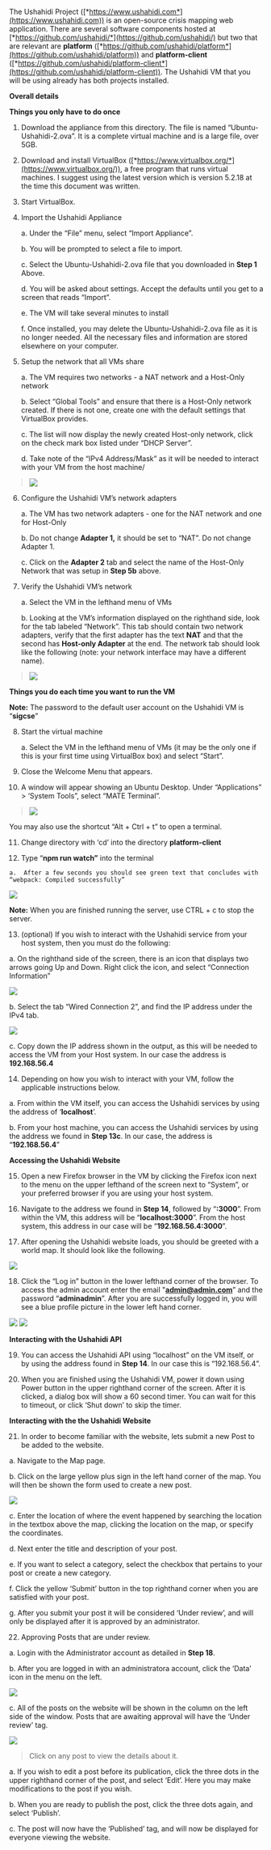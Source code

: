 The Ushahidi Project ([*https://www.ushahidi.com*](https://www.ushahidi.com)) is an open-source crisis mapping web application. There are several software components hosted at [*https://github.com/ushahidi/*](https://github.com/ushahidi/) but two that are relevant are **platform** ([*https://github.com/ushahidi/platform*](https://github.com/ushahidi/platform)) and **platform-client** ([*https://github.com/ushahidi/platform-client*](https://github.com/ushahidi/platform-client)). The Ushahidi VM that you will be using already has both projects installed.

**Overall details**

**Things you only have to do once**

1.  Download the appliance from this directory. The file is named “Ubuntu-Ushahidi-2.ova”. It is a complete virtual machine and is a large file, over 5GB.

2.  Download and install VirtualBox ([*https://www.virtualbox.org/*](https://www.virtualbox.org/)), a free program that runs virtual machines. I suggest using the latest version which is version 5.2.18 at the time this document was written.

3.  Start VirtualBox.

4.  Import the Ushahidi Appliance

    a.  Under the “File” menu, select “Import Appliance”.

    b.  You will be prompted to select a file to import.

    c.  Select the Ubuntu-Ushahidi-2.ova file that you downloaded in **Step 1** Above.

    d.  You will be asked about settings. Accept the defaults until you get to a screen that reads “Import”.

    e.  The VM will take several minutes to install

    f.  Once installed, you may delete the Ubuntu-Ushahidi-2.ova file as it is no longer needed. All the necessary files and information are stored elsewhere on your computer.

5.  Setup the network that all VMs share

    a.  The VM requires two networks - a NAT network and a Host-Only network

    b.  Select “Global Tools” and ensure that there is a Host-Only network created. If there is not one, create one with the default settings that VirtualBox provides.

    c.  The list will now display the newly created Host-only network, click on the check mark box listed under “DHCP Server”.

    d.  Take note of the “IPv4 Address/Mask” as it will be needed to interact with your VM from the host machine/

> ![](images/installation/01.png)

6.  Configure the Ushahidi VM’s network adapters

    a.  The VM has two network adapters - one for the NAT network and one for Host-Only

    b.  Do not change **Adapter 1,** it should be set to “NAT”. Do not change Adapter 1.

    c.  Click on the **Adapter 2** tab and select the name of the Host-Only Network that was setup in **Step 5b** above.

7.  Verify the Ushahidi VM’s network

    a.  Select the VM in the lefthand menu of VMs

    b.  Looking at the VM’s information displayed on the righthand side, look for the tab labeled “Network”. This tab should contain two network adapters, verify that the first adapter has the text **NAT** and that the second has **Host-only Adapter** at the end. The network tab should look like the following (note: your network interface may have a different name).

> ![](images/installation/02.png)

**Things you do each time you want to run the VM**

**Note:** The password to the default user account on the Ushahidi VM is
“**sigcse**”

8.  Start the virtual machine

    a.  Select the VM in the lefthand menu of VMs (it may be the only one if this is your first time using VirtualBox box) and select “Start”.

9.  Close the Welcome Menu that appears.

10.  A window will appear showing an Ubuntu Desktop. Under “Applications” &gt; ‘System Tools”, select “MATE Terminal”.

> ![](images/installation/03.png)

You may also use the shortcut “Alt + Ctrl + t” to open a terminal.

11.  Change directory with ‘cd’ into the directory **platform-client**

12.  Type “**npm run watch”** into the terminal

    a.  After a few seconds you should see green text that concludes with “webpack: Compiled successfully”

![](images/installation/04.png)

**Note:** When you are finished running the server, use CTRL + c to stop the server.

13.  (optional) If you wish to interact with the Ushahidi service from your host system, then you must do the following:

a.  On the righthand side of the screen, there is an icon that displays two arrows going Up and Down. Right click the icon, and select “Connection Information”

![](images/installation/05.png)

b.  Select the tab “Wired Connection 2”, and find the IP address under the IPv4 tab.

![](images/installation/06.png)

c.  Copy down the IP address shown in the output, as this will be needed to access the VM from your Host system. In our case the address is **192.168.56.4**

14.  Depending on how you wish to interact with your VM, follow the applicable instructions below.

a.  From within the VM itself, you can access the Ushahidi services by using the address of ‘**localhost**’.

b.  From your host machine, you can access the Ushahidi services by using the address we found in **Step 13c**. In our case, the address is “**192.168.56.4**”

**Accessing the Ushahidi Website**

15.  Open a new Firefox browser in the VM by clicking the Firefox icon next to the menu on the upper lefthand of the screen next to “System”, or your preferred browser if you are using your host system.

16.  Navigate to the address we found in **Step 14**, followed by “**:3000**”. From within the VM, this address will be “**localhost:3000**”. From the host system, this address in our case will be “**192.168.56.4:3000**”.

17.  After opening the Ushahidi website loads, you should be greeted with a world map. It should look like the following.

![](images/installation/07.png)

18.  Click the “Log in” button in the lower lefthand corner of the browser. To access the admin account enter the email "**admin@admin.com**” and the password “**adminadmin**”. After you are successfully logged in, you will see a blue profile picture in the lower left hand corner.

![](images/installation/08.png)
![](images/installation/09.png)

**Interacting with the Ushahidi API**

19.  You can access the Ushahidi API using “localhost” on the VM itself, or by using the address found in **Step 14**. In our case this is “192.168.56.4”.

20.  When you are finished using the Ushahidi VM, power it down using Power button in the upper righthand corner of the screen. After it is clicked, a dialog box will show a 60 second timer. You can wait for this to timeout, or click ‘Shut down’ to skip the timer.

**Interacting with the the Ushahidi Website**

21.  In order to become familiar with the website, lets submit a new Post to be added to the website.

a.  Navigate to the Map page.

b.  Click on the large yellow plus sign in the left hand corner of the map. You will then be shown the form used to create a new post.

![](images/installation/10.png)

c.  Enter the location of where the event happened by searching the location in the textbox above the map, clicking the location on the map, or specify the coordinates.

d. Next enter the title and description of your post.

e.  If you want to select a category, select the checkbox that pertains to your post or create a new category.

f.  Click the yellow ‘Submit’ button in the top righthand corner when you are satisfied with your post.

g.  After you submit your post it will be considered ‘Under review’, and will only be displayed after it is approved by an administrator.

22.  Approving Posts that are under review.

a.  Login with the Administrator account as detailed in **Step 18**.

b.  After you are logged in with an administratora account, click the ‘Data’ icon in the menu on the left.

![](images/installation/11.png)

c.  All of the posts on the website will be shown in the column on the left side of the window. Posts that are awaiting approval will have the ‘Under review’ tag.

![](images/installation/12.png)

> Click on any post to view the details about it.

a.  If you wish to edit a post before its publication, click the three dots in the upper righthand corner of the post, and select ‘Edit’. Here you may make modifications to the post if you wish.

b.  When you are ready to publish the post, click the three dots again, and select ‘Publish’.

c.  The post will now have the ‘Published’ tag, and will now be displayed for everyone viewing the website.


